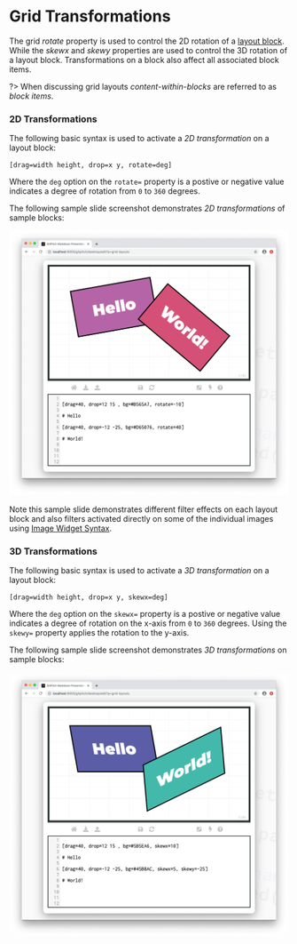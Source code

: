 # Grid Transformations

The grid *rotate* property is used to control the 2D rotation of a [layout block](/grid-layouts/drag-and-drop.md). While the *skewx* and *skewy* properties are used to control the 3D rotation of a layout block. Transformations on a block also affect all associated block items.

?> When discussing grid layouts *content-within-blocks* are referred to as *block items*.

### 2D Transformations

The following basic syntax is used to activate a *2D transformation* on a layout block:

```
[drag=width height, drop=x y, rotate=deg]
```

Where the `deg` option on the `rotate=` property is a postive or negative value indicates a degree of rotation from `0` to `360` degrees.

The following sample slide screenshot demonstrates *2D transformations* of sample blocks:

![Sample slide demonstrating grid layouts rotation](../_images/gitpitch-grid-layouts-rotate.png)

Note this sample slide demonstrates different filter effects on each layout block and also filters activated directly on some of the individual images using [Image Widget Syntax](/images/inline.md).

### 3D Transformations

The following basic syntax is used to activate a *3D transformation* on a layout block:

```
[drag=width height, drop=x y, skewx=deg]
```

Where the `deg` option on the `skewx=` property is a postive or negative value indicates a degree of rotation on the x-axis from `0` to `360` degrees. Using the `skewy=` property applies the rotation to the y-axis.

The following sample slide screenshot demonstrates *3D transformations* on sample blocks:

![Sample slide demonstrating grid layouts skew](../_images/gitpitch-grid-layouts-skew.png)

